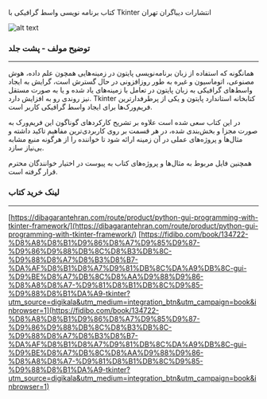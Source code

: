 کتاب برنامه نویسی واسط گرافیکی با Tkinter
انتشارات دیباگران تهران


![alt text](https://bayanbox.ir/view/696110155082190906/tkinter-royegeld-3.jpg)

###   توضیح مولف - پشت جلد
------------

همانگونه که استفاده از زبان برنامه‌نویسی پایتون در زمینه‌هایی همچون علم داده، هوش مصنوعی، اتوماسیون و غیره به طور روزافزونی در حال گسترش است،
گرایش به ایجاد واسط‌های گرافیکی به زبان پایتون در تعامل با زمینه‌های یاد شده و یا به صورت مستقل نیز روندی رو به افزایش دارد. Tkinter کتابخانه استاندارد پایتون و یکی از پرطرفدارترین فریم‌ورک‌ها برای ایجاد واسط گرافیکی کاربر است.

در این کتاب سعی شده است علاوه بر تشریح کارکردهای گوناگون این فریم‌ورک به صورت مجزا و بخش‌بندی شده، در هر قسمت بر روی کاربردی‌ترین مفاهیم تاکید داشته و مثال‌ها و پروژه‌های عملی در آن زمینه ارائه شود تا خواننده را از هرگونه منبع مشابه بی‌نیاز سازد.

همچنین فایل مربوط به مثال‌ها و پروژه‌های کتاب به پیوست در اختیار خوانندگان محترم قرار گرفته است.

###  لینک خرید کتاب
------------
[https://dibagarantehran.com/route/product/python-gui-programming-with-tkinter-framework/](https://dibagarantehran.com/route/product/python-gui-programming-with-tkinter-framework/)
[https://fidibo.com/book/134722-%D8%A8%D8%B1%D9%86%D8%A7%D9%85%D9%87-%D9%86%D9%88%DB%8C%D8%B3%DB%8C-%D9%88%D8%A7%D8%B3%D8%B7-%DA%AF%D8%B1%D8%A7%D9%81%DB%8C%DA%A9%DB%8C-gui-%D9%BE%D8%A7%DB%8C%D8%AA%D9%88%D9%86-%D8%A8%D8%A7-%D9%81%D8%B1%DB%8C%D9%85-%D9%88%D8%B1%DA%A9-tkinter?utm_source=digikala&utm_medium=integration_btn&utm_campaign=book&inbrowser=1](https://fidibo.com/book/134722-%D8%A8%D8%B1%D9%86%D8%A7%D9%85%D9%87-%D9%86%D9%88%DB%8C%D8%B3%DB%8C-%D9%88%D8%A7%D8%B3%D8%B7-%DA%AF%D8%B1%D8%A7%D9%81%DB%8C%DA%A9%DB%8C-gui-%D9%BE%D8%A7%DB%8C%D8%AA%D9%88%D9%86-%D8%A8%D8%A7-%D9%81%D8%B1%DB%8C%D9%85-%D9%88%D8%B1%DA%A9-tkinter?utm_source=digikala&utm_medium=integration_btn&utm_campaign=book&inbrowser=1)

